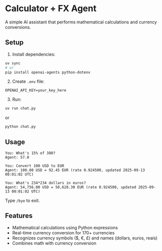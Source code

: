 # Calculator + FX Agent

A simple AI assistant that performs mathematical calculations and currency conversions.

## Setup

1. Install dependencies:
```bash
uv sync
# or
pip install openai-agents python-dotenv
```

2. Create `.env` file:
```
OPENAI_API_KEY=your_key_here
```

3. Run:
```bash
uv run chat.py
```

or

```bash
python chat.py
```

## Usage

```
You: What's 15% of 380?
Agent: 57.0

You: Convert 100 USD to EUR
Agent: 100.00 USD = 92.45 EUR (rate 0.924500, updated 2025-09-13 00:01:02 UTC)

You: What's 234*234 dollars in euros?
Agent: 54,756.00 USD = 50,628.30 EUR (rate 0.924500, updated 2025-09-13 00:01:02 UTC)
```

Type `/bye` to exit.

## Features

- Mathematical calculations using Python expressions
- Real-time currency conversion for 170+ currencies
- Recognizes currency symbols ($, €, £) and names (dollars, euros, reais)
- Combines math with currency conversion

